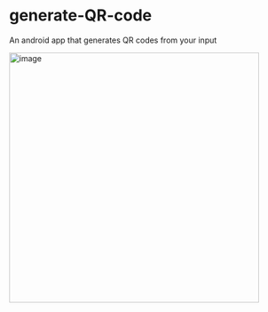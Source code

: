 # generate-QR-code
An android app that generates QR codes from your input

<img width="450" alt="image" src="https://github.com/mghisham/generate-QR-code/assets/15229259/7bd811b1-ba68-4c1a-8c3d-1dde068a953f">



